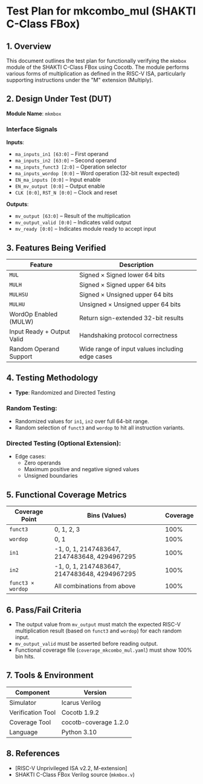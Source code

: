 # Test Plan for mkcombo_mul (SHAKTI C-Class FBox)

## 1. Overview
This document outlines the test plan for functionally verifying the `mkmbox` module of the SHAKTI C-Class FBox using Cocotb. The module performs various forms of multiplication as defined in the RISC-V ISA, particularly supporting instructions under the "M" extension (Multiply).

## 2. Design Under Test (DUT)

**Module Name**: `mkmbox`

### Interface Signals

**Inputs**:
- `ma_inputs_in1 [63:0]` – First operand
- `ma_inputs_in2 [63:0]` – Second operand
- `ma_inputs_funct3 [2:0]` – Operation selector
- `ma_inputs_wordop [0:0]` – Word operation (32-bit result expected)
- `EN_ma_inputs [0:0]` – Input enable
- `EN_mv_output [0:0]` – Output enable
- `CLK [0:0]`, `RST_N [0:0]` – Clock and reset

**Outputs**:
- `mv_output [63:0]` – Result of the multiplication
- `mv_output_valid [0:0]` – Indicates valid output
- `mv_ready [0:0]` – Indicates module ready to accept input

## 3. Features Being Verified

| Feature                  | Description                                    |
|--------------------------|------------------------------------------------|
| `MUL`                    | Signed × Signed lower 64 bits                  |
| `MULH`                   | Signed × Signed upper 64 bits                  |
| `MULHSU`                 | Signed × Unsigned upper 64 bits               |
| `MULHU`                  | Unsigned × Unsigned upper 64 bits             |
| WordOp Enabled (MULW)    | Return sign-extended 32-bit results           |
| Input Ready + Output Valid | Handshaking protocol correctness              |
| Random Operand Support   | Wide range of input values including edge cases |

## 4. Testing Methodology

- **Type**: Randomized and Directed Testing

### Random Testing:
- Randomized values for `in1`, `in2` over full 64-bit range.
- Random selection of `funct3` and `wordop` to hit all instruction variants.

### Directed Testing (Optional Extension):
- Edge cases:
  - Zero operands
  - Maximum positive and negative signed values
  - Unsigned boundaries

## 5. Functional Coverage Metrics

| Coverage Point | Bins (Values)                        | Coverage |
|----------------|--------------------------------------|----------|
| `funct3`       | 0, 1, 2, 3                           | 100%     |
| `wordop`       | 0, 1                                 | 100%     |
| `in1`          | -1, 0, 1, 2147483647, 2147483648, 4294967295 | 100% |
| `in2`          | -1, 0, 1, 2147483647, 2147483648, 4294967295 | 100% |
| `funct3 × wordop` | All combinations from above        | 100%     |

## 6. Pass/Fail Criteria

- The output value from `mv_output` must match the expected RISC-V multiplication result (based on `funct3` and `wordop`) for each random input.
- `mv_output_valid` must be asserted before reading output.
- Functional coverage file (`coverage_mkcombo_mul.yaml`) must show 100% bin hits.

## 7. Tools & Environment

| Component          | Version         |
|--------------------|------------------|
| Simulator          | Icarus Verilog   |
| Verification Tool  | Cocotb 1.9.2     |
| Coverage Tool      | cocotb-coverage 1.2.0 |
| Language           | Python 3.10      |

## 8. References

- [RISC-V Unprivileged ISA v2.2, M-extension]
- SHAKTI C-Class FBox Verilog source (`mkmbox.v`)
